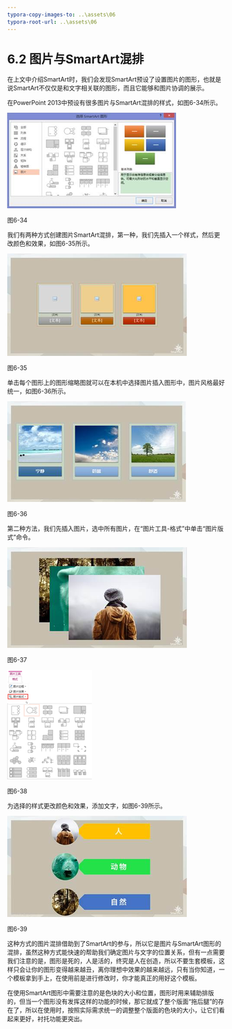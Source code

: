 ```yaml
---
typora-copy-images-to: ..\assets\06
typora-root-url: ..\assets\06
---
```


# 6.2  图片与SmartArt混排

在上文中介绍SmartArt时，我们会发现SmartArt预设了设置图片的图形，也就是说SmartArt不仅仅是和文字相关联的图形，而且它能够和图片协调的展示。

在PowerPoint 2013中预设有很多图片与SmartArt混排的样式，如图6-34所示。

![img](../../.gitbook/assets/image109%20%282%29.jpg)

图6-34

我们有两种方式创建图片SmartArt混排，第一种，我们先插入一个样式，然后更改颜色和效果，如图6-35所示。

![img](../../.gitbook/assets/image110.jpg)

图6-35

单击每个图形上的图形缩略图就可以在本机中选择图片插入图形中，图片风格最好统一，如图6-36所示。

![img](../../.gitbook/assets/image111.jpg)

图6-36

第二种方法，我们先插入图片，选中所有图片，在“图片工具-格式”中单击“图片版式”命令。

![img](../../.gitbook/assets/image112.jpg)

图6-37

![img](../../.gitbook/assets/image113%20%281%29.png)

图6-38

为选择的样式更改颜色和效果，添加文字，如图6-39所示。

![img](../../.gitbook/assets/image114%20%282%29.jpg)

图6-39

这种方式的图片混排借助到了SmartArt的参与，所以它是图片与SmartArt图形的混排，虽然这种方式能快速的帮助我们确定图片与文字的位置关系，但有一点需要我们注意的是，图形是死的，人是活的，终究是人在创造，所以不要生套模板，这样只会让你的图形变得越来越丑，离你理想中效果的越来越远，只有当你知道，一个模板拿到手上，在使用前是进行修改时，你才能真正的用好这个模板。

在使用SmartArt图形中需要注意的是色块的大小和位置，图形时用来辅助排版的，但当一个图形没有发挥这样的功能的时候，那它就成了整个版面“拖后腿”的存在了，所以在使用时，按照实际需求统一的调整整个版面的色块的大小，让它们看起来更好，衬托功能更突出。

